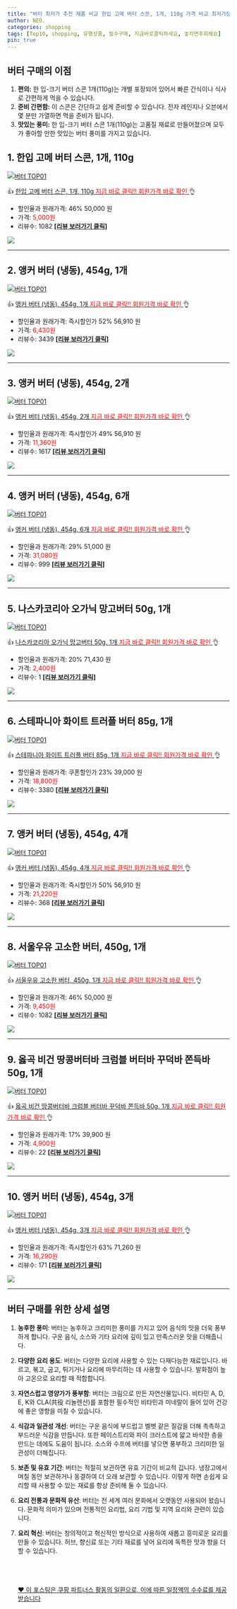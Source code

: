 ```yaml
---
title: "버터 최저가 추천 제품 비교 한입 고메 버터 스콘, 1개, 110g 가격 비교 최저가장점"
author: NEO.
categories: shopping
tags: [Top10, shopping, 유행상품, 필수구매, 지금바로클릭하세요, 놓치면후회해요]
pin: true
---
```

## 버터 구매의 이점
1. **편의:** 한 입-크기 버터 스콘 1개(110g)는 개별 포장되어 있어서 빠른 간식이나 식사로 간편하게 먹을 수 있습니다.
2. **준비 간편함:** 이 스콘은 간단하고 쉽게 준비할 수 있습니다. 전자 레인지나 오븐에서 몇 분만 가열하면 먹을 준비가 됩니다.
3. **맛있는 풍미:** 한 입-크기 버터 스콘 1개(110g)는 고품질 재료로 만들어졌으며 모두가 좋아할 만한 맛있는 버터 풍미를 가지고 있습니다.

   

## 1. 한입 고메 버터 스콘, 1개, 110g

[![버터 TOP01](https://thumbnail9.coupangcdn.com/thumbnails/remote/490x490ex/image/vendor_inventory/726c/07e9d4b2404e8e709c4992dfbbfd9a3a8c5d4f153b33cbd7ac0c4c39ad76.jpg)](https://link.coupang.com/re/AFFSDP?lptag=AF3617701&subid=GithubCoopas&pageKey=7799917680&traceid=V0-153&itemId=21122113379&vendorItemId=88183901902)


👍 [한입 고메 버터 스콘, 1개, 110g <font color=red> 지금 바로 클릭!! 회원가격 바로 확인 </font> ](https://link.coupang.com/re/AFFSDP?lptag=AF3617701&subid=GithubCoopas&pageKey=7799917680&traceid=V0-153&itemId=21122113379&vendorItemId=88183901902) 👌 


- 할인율과 원래가격: 46%  50,000   원
- 가격: <span style='color:red'>5,000원</span>
- 리뷰수: 1082  [**[리뷰 보러가기 클릭]**](https://link.coupang.com/re/AFFSDP?lptag=AF3617701&subid=GithubCoopas&pageKey=7799917680&traceid=V0-153&itemId=21122113379&vendorItemId=88183901902)

[![](/discount_price.png)](https://link.coupang.com/re/AFFSDP?lptag=AF3617701&subid=GithubCoopas&pageKey=7799917680&traceid=V0-153&itemId=21122113379&vendorItemId=88183901902)

---


   

## 2. 앵커 버터 (냉동), 454g, 1개

[![버터 TOP01](https://thumbnail7.coupangcdn.com/thumbnails/remote/490x490ex/image/retail/images/282188237592481-3f3c0641-4265-413f-87aa-479820e099c5.jpg)](https://link.coupang.com/re/AFFSDP?lptag=AF3617701&subid=GithubCoopas&pageKey=206818868&traceid=V0-153&itemId=611114961&vendorItemId=4603557497)


👍 [앵커 버터 (냉동), 454g, 1개 <font color=red> 지금 바로 클릭!! 회원가격 바로 확인 </font> ](https://link.coupang.com/re/AFFSDP?lptag=AF3617701&subid=GithubCoopas&pageKey=206818868&traceid=V0-153&itemId=611114961&vendorItemId=4603557497) 👌 


- 할인율과 원래가격: 즉시할인가 52%  56,910   원
- 가격: <span style='color:red'>6,430원</span>
- 리뷰수: 3439  [**[리뷰 보러가기 클릭]**](https://link.coupang.com/re/AFFSDP?lptag=AF3617701&subid=GithubCoopas&pageKey=206818868&traceid=V0-153&itemId=611114961&vendorItemId=4603557497)

[![](/discount_price.png)](https://link.coupang.com/re/AFFSDP?lptag=AF3617701&subid=GithubCoopas&pageKey=206818868&traceid=V0-153&itemId=611114961&vendorItemId=4603557497)

---


   

## 3. 앵커 버터 (냉동), 454g, 2개

[![버터 TOP01](https://thumbnail10.coupangcdn.com/thumbnails/remote/490x490ex/image/retail/images/068aee93-8460-4144-9d63-c84383b53b765249295316931463903.png)](https://link.coupang.com/re/AFFSDP?lptag=AF3617701&subid=GithubCoopas&pageKey=206818868&traceid=V0-153&itemId=19224737744&vendorItemId=86341408674)


👍 [앵커 버터 (냉동), 454g, 2개 <font color=red> 지금 바로 클릭!! 회원가격 바로 확인 </font> ](https://link.coupang.com/re/AFFSDP?lptag=AF3617701&subid=GithubCoopas&pageKey=206818868&traceid=V0-153&itemId=19224737744&vendorItemId=86341408674) 👌 


- 할인율과 원래가격: 즉시할인가 49%  56,910   원
- 가격: <span style='color:red'>11,360원</span>
- 리뷰수: 1617  [**[리뷰 보러가기 클릭]**](https://link.coupang.com/re/AFFSDP?lptag=AF3617701&subid=GithubCoopas&pageKey=206818868&traceid=V0-153&itemId=19224737744&vendorItemId=86341408674)

[![](/discount_price.png)](https://link.coupang.com/re/AFFSDP?lptag=AF3617701&subid=GithubCoopas&pageKey=206818868&traceid=V0-153&itemId=19224737744&vendorItemId=86341408674)

---


   

## 4. 앵커 버터 (냉동), 454g, 6개

[![버터 TOP01](https://thumbnail7.coupangcdn.com/thumbnails/remote/490x490ex/image/retail/images/7c27c3c1-c7fa-46ba-9aad-b65e6622bbff8351551046145817080.png)](https://link.coupang.com/re/AFFSDP?lptag=AF3617701&subid=GithubCoopas&pageKey=206818868&traceid=V0-153&itemId=19224739190&vendorItemId=86341410229)


👍 [앵커 버터 (냉동), 454g, 6개 <font color=red> 지금 바로 클릭!! 회원가격 바로 확인 </font> ](https://link.coupang.com/re/AFFSDP?lptag=AF3617701&subid=GithubCoopas&pageKey=206818868&traceid=V0-153&itemId=19224739190&vendorItemId=86341410229) 👌 


- 할인율과 원래가격: 29%  51,000   원
- 가격: <span style='color:red'>31,080원</span>
- 리뷰수: 999  [**[리뷰 보러가기 클릭]**](https://link.coupang.com/re/AFFSDP?lptag=AF3617701&subid=GithubCoopas&pageKey=206818868&traceid=V0-153&itemId=19224739190&vendorItemId=86341410229)

[![](/discount_price.png)](https://link.coupang.com/re/AFFSDP?lptag=AF3617701&subid=GithubCoopas&pageKey=206818868&traceid=V0-153&itemId=19224739190&vendorItemId=86341410229)

---


   

## 5. 나스카코리아 오가닉 망고버터 50g, 1개

[![버터 TOP01](https://thumbnail8.coupangcdn.com/thumbnails/remote/490x490ex/image/vendor_inventory/552e/24ea7c50fc50cdf022afc7c60f0d5da6cf213b3f7f9fb242134e50b55b2f.jpg)](https://link.coupang.com/re/AFFSDP?lptag=AF3617701&subid=GithubCoopas&pageKey=6908052746&traceid=V0-153&itemId=16638964487&vendorItemId=83823193512)


👍 [나스카코리아 오가닉 망고버터 50g, 1개 <font color=red> 지금 바로 클릭!! 회원가격 바로 확인 </font> ](https://link.coupang.com/re/AFFSDP?lptag=AF3617701&subid=GithubCoopas&pageKey=6908052746&traceid=V0-153&itemId=16638964487&vendorItemId=83823193512) 👌 


- 할인율과 원래가격: 20%  71,430   원
- 가격: <span style='color:red'>2,400원</span>
- 리뷰수: 1  [**[리뷰 보러가기 클릭]**](https://link.coupang.com/re/AFFSDP?lptag=AF3617701&subid=GithubCoopas&pageKey=6908052746&traceid=V0-153&itemId=16638964487&vendorItemId=83823193512)

[![](/discount_price.png)](https://link.coupang.com/re/AFFSDP?lptag=AF3617701&subid=GithubCoopas&pageKey=6908052746&traceid=V0-153&itemId=16638964487&vendorItemId=83823193512)

---


   

## 6. 스테파니아 화이트 트러플 버터 85g, 1개

[![버터 TOP01](https://thumbnail8.coupangcdn.com/thumbnails/remote/490x490ex/image/vendor_inventory/7782/15f4573ad0ef96836461c5fc7b35311c6ca9b2b8bf8cf1db47b37d678f59.jpg)](https://link.coupang.com/re/AFFSDP?lptag=AF3617701&subid=GithubCoopas&pageKey=6876503559&traceid=V0-153&itemId=16466393614&vendorItemId=83656129394)


👍 [스테파니아 화이트 트러플 버터 85g, 1개 <font color=red> 지금 바로 클릭!! 회원가격 바로 확인 </font> ](https://link.coupang.com/re/AFFSDP?lptag=AF3617701&subid=GithubCoopas&pageKey=6876503559&traceid=V0-153&itemId=16466393614&vendorItemId=83656129394) 👌 


- 할인율과 원래가격: 쿠폰할인가 23%  39,000   원
- 가격: <span style='color:red'>18,800원</span>
- 리뷰수: 3380  [**[리뷰 보러가기 클릭]**](https://link.coupang.com/re/AFFSDP?lptag=AF3617701&subid=GithubCoopas&pageKey=6876503559&traceid=V0-153&itemId=16466393614&vendorItemId=83656129394)

[![](/discount_price.png)](https://link.coupang.com/re/AFFSDP?lptag=AF3617701&subid=GithubCoopas&pageKey=6876503559&traceid=V0-153&itemId=16466393614&vendorItemId=83656129394)

---


   

## 7. 앵커 버터 (냉동), 454g, 4개

[![버터 TOP01](https://thumbnail9.coupangcdn.com/thumbnails/remote/490x490ex/image/retail/images/2b68dc9a-66c3-4482-a06a-f9786bc4bd9b1542353567535930447.png)](https://link.coupang.com/re/AFFSDP?lptag=AF3617701&subid=GithubCoopas&pageKey=206818868&traceid=V0-153&itemId=19224738004&vendorItemId=86341409269)


👍 [앵커 버터 (냉동), 454g, 4개 <font color=red> 지금 바로 클릭!! 회원가격 바로 확인 </font> ](https://link.coupang.com/re/AFFSDP?lptag=AF3617701&subid=GithubCoopas&pageKey=206818868&traceid=V0-153&itemId=19224738004&vendorItemId=86341409269) 👌 


- 할인율과 원래가격: 즉시할인가 50%  56,910   원
- 가격: <span style='color:red'>21,220원</span>
- 리뷰수: 368  [**[리뷰 보러가기 클릭]**](https://link.coupang.com/re/AFFSDP?lptag=AF3617701&subid=GithubCoopas&pageKey=206818868&traceid=V0-153&itemId=19224738004&vendorItemId=86341409269)

[![](/discount_price.png)](https://link.coupang.com/re/AFFSDP?lptag=AF3617701&subid=GithubCoopas&pageKey=206818868&traceid=V0-153&itemId=19224738004&vendorItemId=86341409269)

---


   

## 8. 서울우유 고소한 버터, 450g, 1개

[![버터 TOP01](https://thumbnail8.coupangcdn.com/thumbnails/remote/490x490ex/image/retail/images/324931245662365-6a3927cf-3439-47a7-bd1b-c4ef8692e5d5.jpg)](https://link.coupang.com/re/AFFSDP?lptag=AF3617701&subid=GithubCoopas&pageKey=205405498&traceid=V0-153&itemId=605029912&vendorItemId=4585982001)


👍 [서울우유 고소한 버터, 450g, 1개 <font color=red> 지금 바로 클릭!! 회원가격 바로 확인 </font> ](https://link.coupang.com/re/AFFSDP?lptag=AF3617701&subid=GithubCoopas&pageKey=205405498&traceid=V0-153&itemId=605029912&vendorItemId=4585982001) 👌 


- 할인율과 원래가격: 46%  50,000   원
- 가격: <span style='color:red'>9,450원</span>
- 리뷰수: 1082  [**[리뷰 보러가기 클릭]**](https://link.coupang.com/re/AFFSDP?lptag=AF3617701&subid=GithubCoopas&pageKey=205405498&traceid=V0-153&itemId=605029912&vendorItemId=4585982001)

[![](/discount_price.png)](https://link.coupang.com/re/AFFSDP?lptag=AF3617701&subid=GithubCoopas&pageKey=205405498&traceid=V0-153&itemId=605029912&vendorItemId=4585982001)

---


   

## 9. 옳곡 비건 땅콩버터바 크럼블 버터바 꾸덕바 쫀득바 50g, 1개

[![버터 TOP01](https://thumbnail6.coupangcdn.com/thumbnails/remote/490x490ex/image/vendor_inventory/36a6/6775a471af5ba5dce9fc012f3f459168ef2a2bb8673b2e7be83459ade707.png)](https://link.coupang.com/re/AFFSDP?lptag=AF3617701&subid=GithubCoopas&pageKey=7121505609&traceid=V0-153&itemId=17831992018&vendorItemId=84995728919)


👍 [옳곡 비건 땅콩버터바 크럼블 버터바 꾸덕바 쫀득바 50g, 1개 <font color=red> 지금 바로 클릭!! 회원가격 바로 확인 </font> ](https://link.coupang.com/re/AFFSDP?lptag=AF3617701&subid=GithubCoopas&pageKey=7121505609&traceid=V0-153&itemId=17831992018&vendorItemId=84995728919) 👌 


- 할인율과 원래가격: 17%  39,900   원
- 가격: <span style='color:red'>4,900원</span>
- 리뷰수: 22  [**[리뷰 보러가기 클릭]**](https://link.coupang.com/re/AFFSDP?lptag=AF3617701&subid=GithubCoopas&pageKey=7121505609&traceid=V0-153&itemId=17831992018&vendorItemId=84995728919)

[![](/discount_price.png)](https://link.coupang.com/re/AFFSDP?lptag=AF3617701&subid=GithubCoopas&pageKey=7121505609&traceid=V0-153&itemId=17831992018&vendorItemId=84995728919)

---


   

## 10. 앵커 버터 (냉동), 454g, 3개

[![버터 TOP01](https://thumbnail9.coupangcdn.com/thumbnails/remote/490x490ex/image/retail/images/01d58237-ed32-4cc6-a237-ded665f4f4756621934535325566521.png)](https://link.coupang.com/re/AFFSDP?lptag=AF3617701&subid=GithubCoopas&pageKey=206818868&traceid=V0-153&itemId=19224737889&vendorItemId=86341409119)


👍 [앵커 버터 (냉동), 454g, 3개 <font color=red> 지금 바로 클릭!! 회원가격 바로 확인 </font> ](https://link.coupang.com/re/AFFSDP?lptag=AF3617701&subid=GithubCoopas&pageKey=206818868&traceid=V0-153&itemId=19224737889&vendorItemId=86341409119) 👌 


- 할인율과 원래가격: 즉시할인가 63%  71,260   원
- 가격: <span style='color:red'>16,290원</span>
- 리뷰수: 171  [**[리뷰 보러가기 클릭]**](https://link.coupang.com/re/AFFSDP?lptag=AF3617701&subid=GithubCoopas&pageKey=206818868&traceid=V0-153&itemId=19224737889&vendorItemId=86341409119)

[![](/discount_price.png)](https://link.coupang.com/re/AFFSDP?lptag=AF3617701&subid=GithubCoopas&pageKey=206818868&traceid=V0-153&itemId=19224737889&vendorItemId=86341409119)

---
## 버터 구매를 위한 상세 설명
1. **농후한 풍미**: 버터는 농후하고 크리미한 풍미를 가지고 있어 음식의 맛을 더욱 풍부하게 합니다. 구운 음식, 소스와 기타 요리에 깊이 있고 만족스러운 맛을 더해줍니다.

2. **다양한 요리 용도**: 버터는 다양한 요리에 사용할 수 있는 다재다능한 재료입니다. 바르고, 볶고, 굽고, 튀기거나 요리에 마무리하는 데 사용할 수 있습니다. 발화점이 높아 고온으로 요리할 때 적합합니다.

3. **자연스럽고 영양가가 풍부함**: 버터는 크림으로 만든 자연산물입니다. 비타민 A, D, E, K와 CLA(共役 리놀렌산)를 포함한 필수적인 비타민과 미네랄이 들어 있어 건강에 좋은 영향을 미칠 수 있습니다.

4. **식감과 일관성 개선**: 버터는 구운 음식에 부드럽고 벨벳 같은 질감을 더해 촉촉하고 부드러운 식감을 만듭니다. 또한 페이스트리와 파이 크러스트에 얇고 바삭한 층을 만드는 데에도 도움이 됩니다. 소스와 수프에 버터를 넣으면 풍부하고 크리미한 일관성이 더해집니다.

5. **보존 및 유효 기간**: 버터는 적절히 보관하면 유효 기간이 비교적 깁니다. 냉장고에서 며칠 동안 보관하거나 동결하여 더 오래 보관할 수 있습니다. 이렇게 하면 손쉽게 요리할 때 사용할 수 있는 재료를 항상 준비해 둘 수 있습니다.

6. **요리 전통과 문화적 유산**: 버터는 전 세계 여러 문화에서 오랫동안 사용되어 왔습니다. 문화적 의미가 있으며 전통적인 요리법, 요리 기법 및 지역 요리와 관련이 있습니다.

7. **요리 혁신**: 버터는 창의적이고 혁신적인 방식으로 사용하여 새롭고 흥미로운 요리를 만들 수 있습니다. 허브, 향신료 또는 기타 재료를 넣어 요리에 독특한 맛과 향을 더할 수 있습니다.<br><br><br><br><br> [ ❤  이 포스팅은 쿠팡 파트너스 활동의 일환으로, 이에 따른 일정액의 수수료를 제공받습니다](https://link.coupang.com/a/bcEFyh)